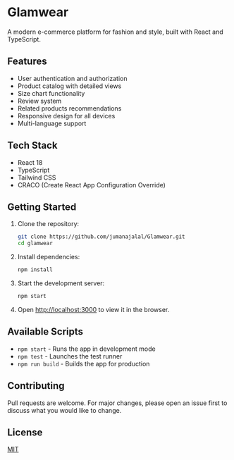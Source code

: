 # Glamwear

A modern e-commerce platform for fashion and style, built with React and TypeScript.

## Features

- User authentication and authorization
- Product catalog with detailed views
- Size chart functionality
- Review system
- Related products recommendations
- Responsive design for all devices
- Multi-language support

## Tech Stack

- React 18
- TypeScript
- Tailwind CSS
- CRACO (Create React App Configuration Override)

## Getting Started

1. Clone the repository:
   ```bash
   git clone https://github.com/jumanajalal/Glamwear.git
   cd glamwear
   ```

2. Install dependencies:
   ```bash
   npm install
   ```

3. Start the development server:
   ```bash
   npm start
   ```

4. Open [http://localhost:3000](http://localhost:3000) to view it in the browser.

## Available Scripts

- `npm start` - Runs the app in development mode
- `npm test` - Launches the test runner
- `npm run build` - Builds the app for production

## Contributing

Pull requests are welcome. For major changes, please open an issue first to discuss what you would like to change.

## License

[MIT](https://choosealicense.com/licenses/mit/)
